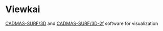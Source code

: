 # Viewkai

[CADMAS-SURF/3D](https://github.com/CADMAS-SURF/CADMAS-SURF-3D/tree/master/ver4.9.4_20180216) and [CADMAS-SURF/3D-2f](https://github.com/CADMAS-SURF/CADMAS-STR/tree/master/Src/cadmas_ver5.3.3) software for visualization
